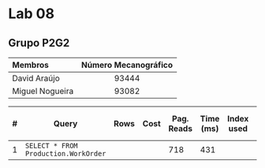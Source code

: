 # Lab 08

## Grupo **P2G2**

| Membros | Número Mecanográfico |
| :- | :-: |
| David Araújo | 93444 |
| Miguel Nogueira | 93082 |

| # | Query | Rows | Cost | Pag. Reads | Time (ms) | Index used | Index Op. | Index Creation SQL |
| - | - | - | - | - | - | - | - | - |
| 1 | ````SELECT * FROM Production.WorkOrder```` | | | 718 | 431 | 
